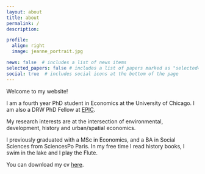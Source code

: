```yaml
---
layout: about
title: about
permalink: /
description: 

profile:
  align: right
  image: jeanne_portrait.jpg

news: false  # includes a list of news items
selected_papers: false # includes a list of papers marked as "selected={true}"
social: true  # includes social icons at the bottom of the page
---
```


Welcome to my website!

I am a fourth year PhD student in Economics at the University of Chicago. 
I am also a DRW PhD Fellow at [EPIC](https://epic.uchicago.edu/people/jeanne-sorin/).

My research interests are at the intersection of environmental, development, history and urban/spatial economics.

I previously graduated with a MSc in Economics, and a BA in Social Sciences from SciencesPo Paris. In my free time I read history books, I swim in the lake and I play the Flute.

You can download my cv [here](/assets/pdf/cv_jeanne.pdf).
